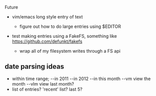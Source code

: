 Future

- vim/emacs long style entry of text
    - figure out how to do large entries using $EDITOR

- test making entries using a FakeFS, something like https://github.com/defunkt/fakefs
    - wrap all of my filesystem writes through a FS api

## date parsing ideas
- within time range; --in 2011 --in 2012 --in this month --vm view the month
  --vlm view last month?
- list of entries? 'recent' list? last 5?
